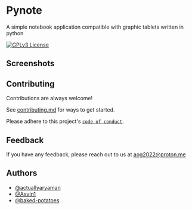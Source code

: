 
# Pynote

A simple notebook application compatible with graphic tablets written in python

[![GPLv3 License](https://img.shields.io/badge/License-GPL%20v3-yellow.svg)](https://choosealicense.com/licenses/gpl-3.0//)

## Screenshots

## Contributing

Contributions are always welcome!

See [contributing.md](contributing.md) for ways to get started.

Please adhere to this project's [`code of conduct`](blob\master\code_of_conduct.md).


## Feedback

If you have any feedback, please reach out to us at aog2022@proton.me

## Authors

- [@actuallyaryaman](https://www.github.com/actuallyaryaman)
- [@Asvin1](https://github.com/Asvin1)
- [@baked-potatoes](https://github.com/baked-potatoes)

